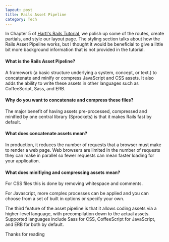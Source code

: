 ```yaml
---
layout: post
title: Rails Asset Pipeline
category: Tech
---
```


<p>In Chapter 5 of <a href="https://www.railstutorial.org/">Hartl's Rails Tutorial</a>, we polish up some of the routes, create partials, and style our layout page. The styling section talks about how the Rails Asset Pipeline works, but I thought it would be beneficial to give a little bit more background information that is not provided in the tutorial.</p>

<h4>What is the Rails Asset Pipeline?</h4>
<p>A framework (a basic structure underlying a system, concept, or text.) to concatenate and minify or compress JavaScript and CSS assets. It also adds the ability to write these assets in other languages such as CoffeeScript, Sass, and ERB.</p>

<h4>Why do you want to concatenate and compress these files?</h4>

<p>The major benefit of having assets pre-processed, compressed and minified by one central library (Sprockets) is that it makes Rails fast by default.</p>

<h4>What does concatenate assets mean?</h4>

<p>In production, it reduces the number of requests that a browser must make to render a web page. Web browsers are limited in the number of requests they can make in parallel so fewer requests can mean faster loading for your application.</p>

<h4>What does minifiying and compressing assets mean?</h4>

<p>For CSS files this is done by removing whitespace and comments.</p>

<p>For Javascript, more complex processes can be applied and you can choose from a set of built in options or specify your own.</p>

<p>The third feature of the asset pipeline is that it allows coding assets via a higher-level language, with precompilation down to the actual assets. Supported languages include Sass for CSS, CoffeeScript for JavaScript, and ERB for both by default.</p>

<p>Thanks for reading</p>